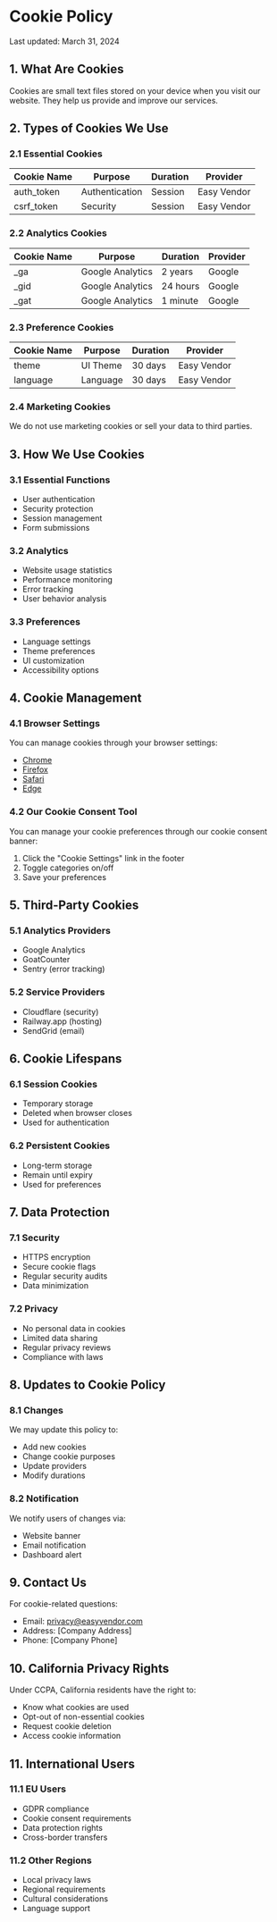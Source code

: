 # Cookie Policy

Last updated: March 31, 2024

## 1. What Are Cookies

Cookies are small text files stored on your device when you visit our website. They help us provide and improve our services.

## 2. Types of Cookies We Use

### 2.1 Essential Cookies

| Cookie Name | Purpose        | Duration | Provider    |
| ----------- | -------------- | -------- | ----------- |
| auth_token  | Authentication | Session  | Easy Vendor |
| csrf_token  | Security       | Session  | Easy Vendor |

### 2.2 Analytics Cookies

| Cookie Name | Purpose          | Duration | Provider |
| ----------- | ---------------- | -------- | -------- |
| \_ga        | Google Analytics | 2 years  | Google   |
| \_gid       | Google Analytics | 24 hours | Google   |
| \_gat       | Google Analytics | 1 minute | Google   |

### 2.3 Preference Cookies

| Cookie Name | Purpose  | Duration | Provider    |
| ----------- | -------- | -------- | ----------- |
| theme       | UI Theme | 30 days  | Easy Vendor |
| language    | Language | 30 days  | Easy Vendor |

### 2.4 Marketing Cookies

We do not use marketing cookies or sell your data to third parties.

## 3. How We Use Cookies

### 3.1 Essential Functions

- User authentication
- Security protection
- Session management
- Form submissions

### 3.2 Analytics

- Website usage statistics
- Performance monitoring
- Error tracking
- User behavior analysis

### 3.3 Preferences

- Language settings
- Theme preferences
- UI customization
- Accessibility options

## 4. Cookie Management

### 4.1 Browser Settings

You can manage cookies through your browser settings:

- [Chrome](https://support.google.com/chrome/answer/95647)
- [Firefox](https://support.mozilla.org/en-US/kb/cookies-information-websites-store-on-your-computer)
- [Safari](https://support.apple.com/guide/safari/manage-cookies-and-website-data-sfri11471/mac)
- [Edge](https://support.microsoft.com/en-us/microsoft-edge/delete-cookies-in-microsoft-edge-63947406-40ac-c3b8-57b9-2a946a29ae09)

### 4.2 Our Cookie Consent Tool

You can manage your cookie preferences through our cookie consent banner:

1. Click the "Cookie Settings" link in the footer
2. Toggle categories on/off
3. Save your preferences

## 5. Third-Party Cookies

### 5.1 Analytics Providers

- Google Analytics
- GoatCounter
- Sentry (error tracking)

### 5.2 Service Providers

- Cloudflare (security)
- Railway.app (hosting)
- SendGrid (email)

## 6. Cookie Lifespans

### 6.1 Session Cookies

- Temporary storage
- Deleted when browser closes
- Used for authentication

### 6.2 Persistent Cookies

- Long-term storage
- Remain until expiry
- Used for preferences

## 7. Data Protection

### 7.1 Security

- HTTPS encryption
- Secure cookie flags
- Regular security audits
- Data minimization

### 7.2 Privacy

- No personal data in cookies
- Limited data sharing
- Regular privacy reviews
- Compliance with laws

## 8. Updates to Cookie Policy

### 8.1 Changes

We may update this policy to:

- Add new cookies
- Change cookie purposes
- Update providers
- Modify durations

### 8.2 Notification

We notify users of changes via:

- Website banner
- Email notification
- Dashboard alert

## 9. Contact Us

For cookie-related questions:

- Email: privacy@easyvendor.com
- Address: [Company Address]
- Phone: [Company Phone]

## 10. California Privacy Rights

Under CCPA, California residents have the right to:

- Know what cookies are used
- Opt-out of non-essential cookies
- Request cookie deletion
- Access cookie information

## 11. International Users

### 11.1 EU Users

- GDPR compliance
- Cookie consent requirements
- Data protection rights
- Cross-border transfers

### 11.2 Other Regions

- Local privacy laws
- Regional requirements
- Cultural considerations
- Language support
